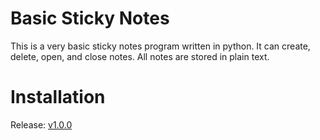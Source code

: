 # Basic Sticky Notes
This is a very basic sticky notes program written in python. 
It can create, delete, open, and close notes. All notes are stored in plain text.

# Installation
Release: [v1.0.0](https://github.com/taylahembra/BasicStickyNotes/releases/tag/v1.0.0)

